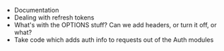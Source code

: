 - Documentation
- Dealing with refresh tokens
- What's with the OPTIONS stuff? Can we add headers, or turn it off, or what?
- Take code which adds auth info to requests out of the Auth modules
